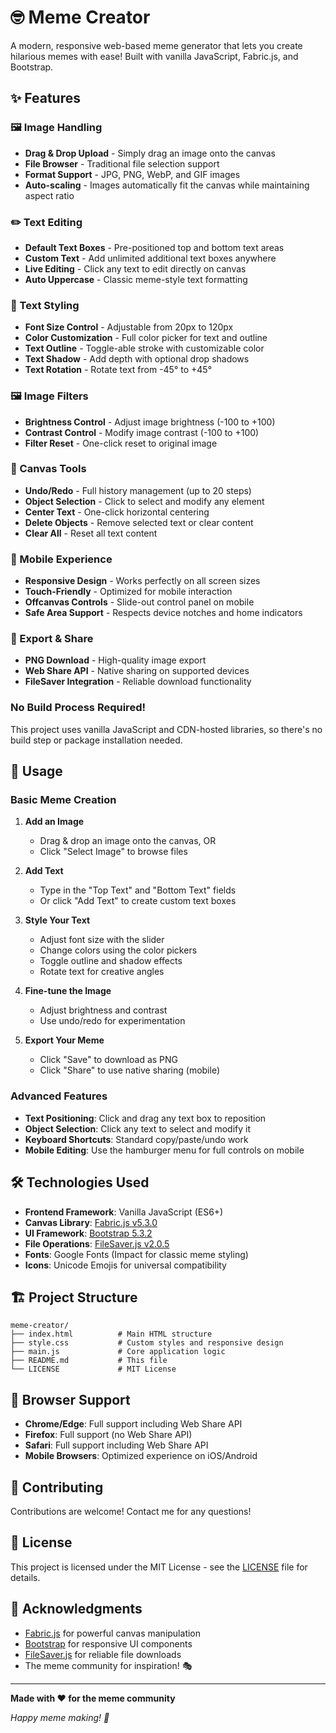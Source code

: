 # 🤓 Meme Creator

A modern, responsive web-based meme generator that lets you create hilarious memes with ease! Built with vanilla JavaScript, Fabric.js, and Bootstrap.

## ✨ Features

### 🖼️ Image Handling
- **Drag & Drop Upload** - Simply drag an image onto the canvas
- **File Browser** - Traditional file selection support
- **Format Support** - JPG, PNG, WebP, and GIF images
- **Auto-scaling** - Images automatically fit the canvas while maintaining aspect ratio

### ✏️ Text Editing
- **Default Text Boxes** - Pre-positioned top and bottom text areas
- **Custom Text** - Add unlimited additional text boxes anywhere
- **Live Editing** - Click any text to edit directly on canvas
- **Auto Uppercase** - Classic meme-style text formatting

### 🎨 Text Styling
- **Font Size Control** - Adjustable from 20px to 120px
- **Color Customization** - Full color picker for text and outline
- **Text Outline** - Toggle-able stroke with customizable color
- **Text Shadow** - Add depth with optional drop shadows
- **Text Rotation** - Rotate text from -45° to +45°

### 🖼️ Image Filters
- **Brightness Control** - Adjust image brightness (-100 to +100)
- **Contrast Control** - Modify image contrast (-100 to +100)
- **Filter Reset** - One-click reset to original image

### 🔧 Canvas Tools
- **Undo/Redo** - Full history management (up to 20 steps)
- **Object Selection** - Click to select and modify any element
- **Center Text** - One-click horizontal centering
- **Delete Objects** - Remove selected text or clear content
- **Clear All** - Reset all text content

### 📱 Mobile Experience
- **Responsive Design** - Works perfectly on all screen sizes
- **Touch-Friendly** - Optimized for mobile interaction
- **Offcanvas Controls** - Slide-out control panel on mobile
- **Safe Area Support** - Respects device notches and home indicators

### 💾 Export & Share
- **PNG Download** - High-quality image export
- **Web Share API** - Native sharing on supported devices
- **FileSaver Integration** - Reliable download functionality

### No Build Process Required!
This project uses vanilla JavaScript and CDN-hosted libraries, so there's no build step or package installation needed.

## 📖 Usage

### Basic Meme Creation

1. **Add an Image**
   - Drag & drop an image onto the canvas, OR
   - Click "Select Image" to browse files

2. **Add Text**
   - Type in the "Top Text" and "Bottom Text" fields
   - Or click "Add Text" to create custom text boxes

3. **Style Your Text**
   - Adjust font size with the slider
   - Change colors using the color pickers
   - Toggle outline and shadow effects
   - Rotate text for creative angles

4. **Fine-tune the Image**
   - Adjust brightness and contrast
   - Use undo/redo for experimentation

5. **Export Your Meme**
   - Click "Save" to download as PNG
   - Click "Share" to use native sharing (mobile)

### Advanced Features

- **Text Positioning**: Click and drag any text box to reposition
- **Object Selection**: Click any text to select and modify it
- **Keyboard Shortcuts**: Standard copy/paste/undo work
- **Mobile Editing**: Use the hamburger menu for full controls on mobile

## 🛠️ Technologies Used

- **Frontend Framework**: Vanilla JavaScript (ES6+)
- **Canvas Library**: [Fabric.js v5.3.0](http://fabricjs.com/)
- **UI Framework**: [Bootstrap 5.3.2](https://getbootstrap.com/)
- **File Operations**: [FileSaver.js v2.0.5](https://github.com/eligrey/FileSaver.js/)
- **Fonts**: Google Fonts (Impact for classic meme styling)
- **Icons**: Unicode Emojis for universal compatibility

## 🏗️ Project Structure

```
meme-creator/
├── index.html          # Main HTML structure
├── style.css           # Custom styles and responsive design
├── main.js             # Core application logic
├── README.md           # This file
└── LICENSE             # MIT License
```

## 🎯 Browser Support

- **Chrome/Edge**: Full support including Web Share API
- **Firefox**: Full support (no Web Share API)
- **Safari**: Full support including Web Share API
- **Mobile Browsers**: Optimized experience on iOS/Android

## 🤝 Contributing

Contributions are welcome! Contact me for any questions!

## 📄 License

This project is licensed under the MIT License - see the [LICENSE](LICENSE) file for details.

## 🙏 Acknowledgments

- [Fabric.js](http://fabricjs.com/) for powerful canvas manipulation
- [Bootstrap](https://getbootstrap.com/) for responsive UI components
- [FileSaver.js](https://github.com/eligrey/FileSaver.js/) for reliable file downloads
- The meme community for inspiration! 🎭

---

**Made with ❤️ for the meme community**

*Happy meme making! 🎉* 